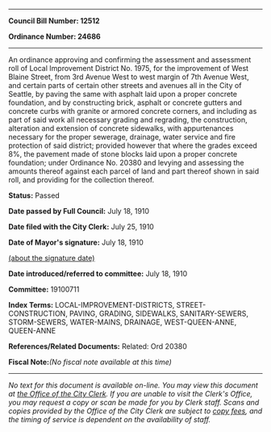 

********

**Council Bill Number: 12512**
   
**Ordinance Number: 24686**
********

 An ordinance approving and confirming the assessment and assessment roll of Local Improvement District No. 1975, for the improvement of West Blaine Street, from 3rd Avenue West to west margin of 7th Avenue West, and certain parts of certain other streets and avenues all in the City of Seattle, by paving the same with asphalt laid upon a proper concrete foundation, and by constructing brick, asphalt or concrete gutters and concrete curbs with granite or armored concrete corners, and including as part of said work all necessary grading and regrading, the construction, alteration and extension of concrete sidewalks, with appurtenances necessary for the proper sewerage, drainage, water service and fire protection of said district; provided however that where the grades exceed 8%, the pavement made of stone blocks laid upon a proper concrete foundation; under Ordinance No. 20380 and levying and assessing the amounts thereof against each parcel of land and part thereof shown  in said roll, and providing for the collection thereof.

**Status:** Passed
   
**Date passed by Full Council:** July 18, 1910
   
**Date filed with the City Clerk:** July 25, 1910
   
**Date of Mayor's signature:** July 18, 1910
   
[(about the signature date)](/~public/approvaldate.htm)
   
   
   
**Date introduced/referred to committee:** July 18, 1910
   
**Committee:** 19100711
   
   
**Index Terms:** LOCAL-IMPROVEMENT-DISTRICTS, STREET-CONSTRUCTION, PAVING, GRADING, SIDEWALKS, SANITARY-SEWERS, STORM-SEWERS, WATER-MAINS, DRAINAGE, WEST-QUEEN-ANNE, QUEEN-ANNE

**References/Related Documents:** Related: Ord 20380

**Fiscal Note:**_(No fiscal note available at this time)_
********

_No text for this document is available on-line. You may view this document at [the Office of the City Clerk](http://www.seattle.gov/leg/clerk/contactUs.htm). If you are unable to visit the Clerk's Office, you may request a copy or scan be made for you by Clerk staff. Scans and copies provided by the Office of the City Clerk are subject to [copy fees](http://clerk.seattle.gov/~public/clerkfees.htm), and the timing of service is dependent on the availability of staff._

